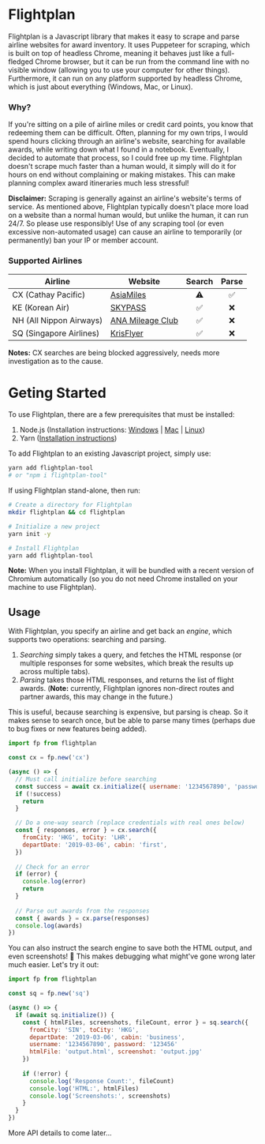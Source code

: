 # Flightplan

Flightplan is a Javascript library that makes it easy to scrape and parse airline websites for award inventory. It uses Puppeteer for scraping, which is built on top of headless Chrome, meaning it behaves just like a full-fledged Chrome browser, but it can be run from the command line with no visible window (allowing you to use your computer for other things). Furthermore, it can run on any platform supported by headless Chrome, which is just about everything (Windows, Mac, or Linux).

### Why?

If you're sitting on a pile of airline miles or credit card points, you know that redeeming them can be difficult. Often, planning for my own trips, I would spend hours clicking through an airline's website, searching for available awards, while writing down what I found in a notebook. Eventually, I decided to automate that process, so I could free up my time. Flightplan doesn't scrape much faster than a human would, it simply will do it for hours on end without complaining or making mistakes. This can make planning complex award itineraries much less stressful!

**Disclaimer:** Scraping is generally against an airline's website's terms of service. As mentioned above, Flightplan typically doesn't place more load on a website than a normal human would, but unlike the human, it can run 24/7. So please use responsibly! Use of any scraping tool (or even excessive non-automated usage) can cause an airline to temporarily (or permanently) ban your IP or member account.

### Supported Airlines

Airline                 | Website               | Search             | Parse
------------------------|-----------------------|:------------------:|:------------------:
CX (Cathay Pacific)     | [AsiaMiles][1]        | :warning:          | :white_check_mark:
KE (Korean Air)         | [SKYPASS][2]          | :white_check_mark: | :x:
NH (All Nippon Airways) | [ANA Mileage Club][3] | :white_check_mark: | :x:
SQ (Singapore Airlines) | [KrisFlyer][4]        | :white_check_mark: | :x:

[1]: https://www.asiamiles.com/
[2]: https://www.koreanair.com/global/en/skypass/
[3]: https://www.ana.co.jp/en/us/amc/
[4]: http://www.singaporeair.com/en_UK/us/ppsclub-krisflyer/

**Notes:** CX searches are being blocked aggressively, needs more investigation as to the cause.

# Geting Started

To use Flightplan, there are a few prerequisites that must be installed:
1. Node.js (Installation instructions: [Windows](http://blog.teamtreehouse.com/install-node-js-npm-windows) | [Mac](http://blog.teamtreehouse.com/install-node-js-npm-mac) | [Linux](http://blog.teamtreehouse.com/install-node-js-npm-linux))
2. Yarn ([Installation instructions](https://yarnpkg.com/lang/en/docs/install/#mac-stable))

To add Flightplan to an existing Javascript project, simply use:

```bash
yarn add flightplan-tool
# or "npm i flightplan-tool"
```

If using Flightplan stand-alone, then run:

```bash
# Create a directory for Flightplan
mkdir flightplan && cd flightplan

# Initialize a new project
yarn init -y

# Install Flightplan
yarn add flightplan-tool
```

**Note:** When you install Flightplan, it will be bundled with a recent version of Chromium automatically (so you do not need Chrome installed on your machine to use Flightplan).

## Usage ##

With Flightplan, you specify an airline and get back an *engine*, which supports two operations: searching and parsing.

1. *Searching* simply takes a query, and fetches the HTML response (or multiple responses for some websites, which break the results up across multiple tabs).
2. *Parsing* takes those HTML responses, and returns the list of flight awards. (**Note:** currently, Flightplan ignores non-direct routes and partner awards, this may change in the future.)

This is useful, because searching is expensive, but parsing is cheap. So it makes sense to search once, but be able to parse many times (perhaps due to bug fixes or new features being added).

```javascript
import fp from flightplan

const cx = fp.new('cx')

(async () => {
  // Must call initialize before searching
  const success = await cx.initialize({ username: '1234567890', 'password': 'passw0rd' })
  if (!success)
    return
  }

  // Do a one-way search (replace credentials with real ones below)
  const { responses, error } = cx.search({
    fromCity: 'HKG', toCity: 'LHR',
    departDate: '2019-03-06', cabin: 'first',
  })
  
  // Check for an error
  if (error) {
    console.log(error)
    return
  }
  
  // Parse out awards from the responses
  const { awards } = cx.parse(responses)
  console.log(awards)
})
```

You can also instruct the search engine to save both the HTML output, and even screenshots! :tada: This makes debugging what might've gone wrong later much easier. Let's try it out:

```javascript
import fp from flightplan

const sq = fp.new('sq')

(async () => {
  if (await sq.initialize()) {
    const { htmlFiles, screenshots, fileCount, error } = sq.search({
      fromCity: 'SIN', toCity: 'HKG',
      departDate: '2019-03-06', cabin: 'business',
      username: '1234567890', password: '123456'
      htmlFile: 'output.html', screenshot: 'output.jpg'
    })
    
    if (!error) {
      console.log('Response Count:', fileCount)
      console.log('HTML:', htmlFiles)
      console.log('Screenshots:', screenshots)
    }
  }
})
```

More API details to come later...
